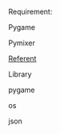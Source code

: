 Requirement:

Pygame

Pymixer

[Referent](https://www.pygame.org/docs/index.html)

Library

pygame

os

json
